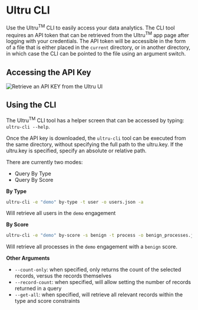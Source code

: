 # Ultru CLI
Use the Ultru<sup>TM</sup> CLI to easily access your data analytics. The CLI tool requires an API token that can be retrieved from the Ultru<sup>TM</sup> app page after logging with your credentials. The API token will be accessible in the form of a file that is either placed in the `current` directory, or in another directory, in which case the CLI can be pointed to the file using an argument switch.

## Accessing the API Key
![Retrieve an API KEY from the Ultru UI](docs/APIKEY.PNG)

## Using the CLI
The Ultru<sup>TM</sup> CLI tool has a helper screen that can be accessed by typing: `ultru-cli --help`.

Once the API key is downloaded, the `ultru-cli` tool can be executed from the same directory, without specifying the full path to the ultru.key. If the ultru.key is specified, specify an absolute or relative path.

There are currently two modes:
* Query By Type
* Query By Score

**By Type**
```bash
ultru-cli -e "demo" by-type -t user -o users.json -a
```
Will retrieve all users in the `demo` engagement

**By Score**
```bash
ultru-cli -e "demo" by-score -s benign -t process -o benign_processes.json -a
```
Will retrieve all processes in the `demo` engagement with a `benign` score.

**Other Arguments**
* `--count-only`: when specified, only returns the count of the selected records, versus the records themselves
* `--record-count`: when specified, will allow setting the number of records returned in a query
* `--get-all`: when specified, will retrieve all relevant records within the type and score constraints
